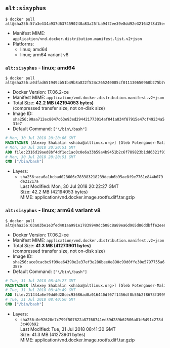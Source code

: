 ## `alt:sisyphus`

```console
$ docker pull alt@sha256:57a3e434a937d6374590240a83a25fba94f2ee39e8dd92e321642f8d15e43ea6
```

-	Manifest MIME: `application/vnd.docker.distribution.manifest.list.v2+json`
-	Platforms:
	-	linux; amd64
	-	linux; arm64 variant v8

### `alt:sisyphus` - linux; amd64

```console
$ docker pull alt@sha256:a0dfad651949cb51b49b8a822f524c265240005cf011130650960b275b7cd66c
```

-	Docker Version: 17.06.2-ce
-	Manifest MIME: `application/vnd.docker.distribution.manifest.v2+json`
-	Total Size: **42.2 MB (42194053 bytes)**  
	(compressed transfer size, not on-disk size)
-	Image ID: `sha256:90aa712ec8047c63e93ed294421773014af041a034f87915e47cf49234a531e7`
-	Default Command: `["\/bin\/bash"]`

```dockerfile
# Mon, 30 Jul 2018 20:20:06 GMT
MAINTAINER [Alexey Shabalin <shaba@altlinux.org>] [Gleb Fotengauer-Malinovskiy <glebfm@altlinux.org>]
# Mon, 30 Jul 2018 20:20:51 GMT
ADD file:2316d19aed8bf4df1ec1ac0c0e6a33b59a4b9451b2c6f789823b1dd6321f9176 in / 
# Mon, 30 Jul 2018 20:20:51 GMT
CMD ["/bin/bash"]
```

-	Layers:
	-	`sha256:aca6a1bcbad028606c783383218239deab6b95ae8f9e7761e844b079de21217a`  
		Last Modified: Mon, 30 Jul 2018 20:22:27 GMT  
		Size: 42.2 MB (42194053 bytes)  
		MIME: application/vnd.docker.image.rootfs.diff.tar.gzip

### `alt:sisyphus` - linux; arm64 variant v8

```console
$ docker pull alt@sha256:03a03be1e3fed401aa991e17839949dcb08c8a89ea6d905d86ddbffe2ee835f5
```

-	Docker Version: 17.06.2-ce
-	Manifest MIME: `application/vnd.docker.distribution.manifest.v2+json`
-	Total Size: **41.3 MB (41273901 bytes)**  
	(compressed transfer size, not on-disk size)
-	Image ID: `sha256:ace0cacbc9f99ee64390e2e37ef3e286bee0e890c99d0ffe30e5797755a6387e`
-	Default Command: `["\/bin\/bash"]`

```dockerfile
# Tue, 31 Jul 2018 08:40:27 GMT
MAINTAINER [Alexey Shabalin <shaba@altlinux.org>] [Gleb Fotengauer-Malinovskiy <glebfm@altlinux.org>]
# Tue, 31 Jul 2018 08:40:49 GMT
ADD file:211444a6ef9dd0d28cec93686ad0a016440df07f1456df8b55b2f8673f399947 in / 
# Tue, 31 Jul 2018 08:40:50 GMT
CMD ["/bin/bash"]
```

-	Layers:
	-	`sha256:0e92620e7c799f507822a87760741ee39d289b62506a81e5491c278d3c460b92`  
		Last Modified: Tue, 31 Jul 2018 08:41:30 GMT  
		Size: 41.3 MB (41273901 bytes)  
		MIME: application/vnd.docker.image.rootfs.diff.tar.gzip
